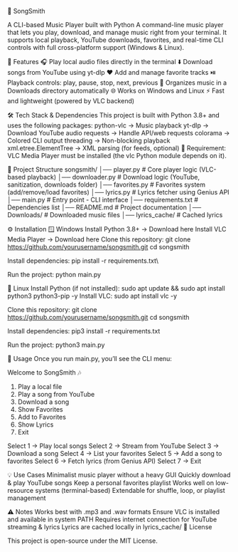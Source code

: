 🎵 SongSmith

A CLI-based Music Player built with Python
A command-line music player that lets you play, download, and manage music right from your terminal.
It supports local playback, YouTube downloads, favorites, and real-time CLI controls with full cross-platform support (Windows & Linux).

🚀 Features
🎧 Play local audio files directly in the terminal
⬇️ Download songs from YouTube using yt-dlp
❤️ Add and manage favorite tracks
⏯️ Playback controls: play, pause, stop, next, previous
📂 Organizes music in a Downloads directory automatically
🌐 Works on Windows and Linux
⚡ Fast and lightweight (powered by VLC backend)

🛠️ Tech Stack & Dependencies
This project is built with Python 3.8+ and uses the following packages:
python-vlc → Music playback
yt-dlp → Download YouTube audio
requests → Handle API/web requests
colorama → Colored CLI output
threading → Non-blocking playback
xml.etree.ElementTree → XML parsing (for feeds, optional)
🔑 Requirement: VLC Media Player must be installed (the vlc Python module depends on it).

📂 Project Structure
songsmith/
│── player.py         # Core player logic (VLC-based playback)
│── downloader.py     # Download logic (YouTube, sanitization, downloads folder)
│── favorites.py      # Favorites system (add/remove/load favorites)
│── lyrics.py         # Lyrics fetcher using Genius API
│── main.py           # Entry point - CLI interface
│── requirements.txt  # Dependencies list
│── README.md         # Project documentation
│── Downloads/        # Downloaded music files
│── lyrics_cache/     # Cached lyrics

⚙️ Installation
🪟 Windows
Install Python 3.8+ → Download here
Install VLC Media Player → Download here
Clone this repository:
git clone https://github.com/yourusername/songsmith.git
cd songsmith

Install dependencies:
pip install -r requirements.txt\

Run the project:
python main.py

🐧 Linux
Install Python (if not installed):
sudo apt update && sudo apt install python3 python3-pip -y
Install VLC:
sudo apt install vlc -y

Clone this repository:
git clone https://github.com/yourusername/songsmith.git
cd songsmith

Install dependencies:
pip3 install -r requirements.txt

Run the project:
python3 main.py

📌 Usage
Once you run main.py, you’ll see the CLI menu:

Welcome to SongSmith 🎶
1. Play a local file
2. Play a song from YouTube
3. Download a song
4. Show Favorites
5. Add to Favorites
6. Show Lyrics
7. Exit

Select 1 → Play local songs
Select 2 → Stream from YouTube
Select 3 → Download a song
Select 4 → List your favorites
Select 5 → Add a song to favorites
Select 6 → Fetch lyrics (from Genius API)
Select 7 → Exit

💡 Use Cases
Minimalist music player without a heavy GUI
Quickly download & play YouTube songs
Keep a personal favorites playlist
Works well on low-resource systems (terminal-based)
Extendable for shuffle, loop, or playlist management

⚠️ Notes
Works best with .mp3 and .wav formats
Ensure VLC is installed and available in system PATH
Requires internet connection for YouTube streaming & lyrics
Lyrics are cached locally in lyrics_cache/
📝 License

This project is open-source under the MIT License.
